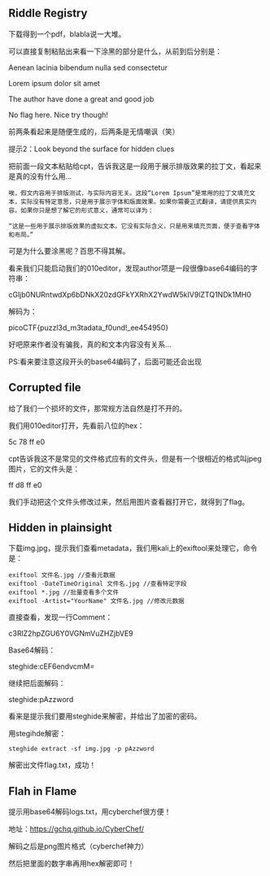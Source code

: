 ## Riddle Registry

下载得到一个pdf，blabla说一大堆。

可以直接复制粘贴出来看一下涂黑的部分是什么，从前到后分别是：

Aenean lacinia bibendum nulla sed consectetur

Lorem ipsum dolor sit amet

The author have done a great and good job

No flag here. Nice try though!

前两条看起来是随便生成的，后两条是无情嘲讽（笑）

提示2：Look beyond the surface for hidden clues

把前面一段文本粘贴给cpt，告诉我这是一段用于展示排版效果的拉丁文，看起来是真的没有什么用...

```
唉，假文内容用于排版测试，与实际内容无关。这段“Lorem Ipsum”是常用的拉丁文填充文本，实际没有特定意思，只是用于展示字体和版面效果。如果你需要正式翻译，请提供真实内容。如果你只是想了解它的形式意义，通常可以译为：

“这是一些用于展示排版效果的虚拟文本。它没有实际含义，只是用来填充页面，便于查看字体和布局。”
```

可是为什么要涂黑呢？百思不得其解。

看来我们只能启动我们的010editor，发现author项是一段很像base64编码的字符串：

cGljb0NURntwdXp6bDNkX20zdGFkYXRhX2YwdW5kIV9lZTQ1NDk1MH0

解码为：

picoCTF{puzzl3d_m3tadata_f0und!_ee454950}

好吧原来作者没有骗我，真的和文本内容没有关系...

PS:看来要注意这段开头的base64编码了，后面可能还会出现

## Corrupted file

给了我们一个损坏的文件，那常规方法自然是打不开的。

我们用010editor打开，先看前八位的hex：

5c 78 ff e0

cpt告诉我这不是常见的文件格式应有的文件头，但是有一个很相近的格式叫jpeg图片，它的文件头是：

ff d8 ff e0

我们手动把这个文件头修改过来，然后用图片查看器打开它，就得到了flag。

## Hidden in plainsight

下载img.jpg，提示我们查看metadata，我们用kali上的exiftool来处理它，命令是：

```
exiftool 文件名.jpg //查看元数据
exiftool -DateTimeOriginal 文件名.jpg //查看特定字段
exiftool *.jpg //批量查看多个文件
exiftool -Artist="YourName" 文件名.jpg //修改元数据
```

直接查看，发现一行Comment：

c3RlZ2hpZGU6Y0VGNmVuZHZjbVE9

Base64解码：

steghide:cEF6endvcmM=

继续把后面解码：

steghide:pAzzword

看来是提示我们要用steghide来解密，并给出了加密的密码。

用stegihde解密：

```
steghide extract -sf img.jpg -p pAzzword
```

解密出文件flag.txt，成功！

## Flah in Flame

提示用base64解码logs.txt，用cyberchef很方便！

地址：https://gchq.github.io/CyberChef/

解码之后是png图片格式（cyberchef神力）

然后把里面的数字串再用hex解密即可！

